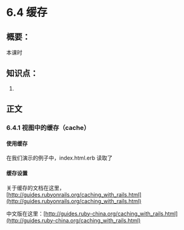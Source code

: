 # 6.4 缓存

## 概要：

本课时

## 知识点：

1. 

## 正文

### 6.4.1 视图中的缓存（cache）

#### 使用缓存

在我们演示的例子中，index.html.erb 读取了

#### 缓存设置




关于缓存的文档在这里，[http://guides.rubyonrails.org/caching_with_rails.html](http://guides.rubyonrails.org/caching_with_rails.html)

中文版在这里：[http://guides.ruby-china.org/caching_with_rails.html](http://guides.ruby-china.org/caching_with_rails.html)
